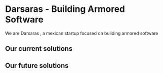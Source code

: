 # Darsaras - Building Armored Software

We are Darsaras , a mexican startup focused on building armored software

## Our current solutions

## Our future solutions

